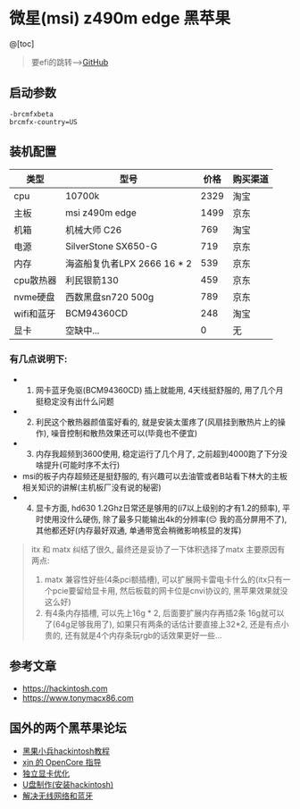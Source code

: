 
# 微星(msi) z490m edge 黑苹果
@[toc]

> 要efi的跳转-->[GitHub](https://github.com/TWanGT/hackintosh-msi-z490m-edge-10700k/tree/master/EFI/OC)

## 启动参数
```
-brcmfxbeta
brcmfx-country=US
```

## 装机配置
类型|型号|价格|购买渠道
-|-|-|-
cpu|10700k|2329|淘宝
主板|msi z490m edge|1499|京东
机箱|机械大师 C26|769|淘宝
电源|SilverStone SX650-G|719|京东
内存|海盗船复仇者LPX 2666 16 * 2|539|京东
cpu散热器|利民银箭130|459|京东
nvme硬盘|西数黑盘sn720 500g|789|京东
wifi和蓝牙|BCM94360CD|248|淘宝
显卡|空缺中...|0|无


### 有几点说明下: 
* 1. 网卡蓝牙免驱(BCM94360CD) 插上就能用, 4天线挺舒服的, 用了几个月挺稳定没有出什么问题
* 2. 利民这个散热器颜值蛮好看的, 就是安装太蛋疼了(风扇挂到散热片上的操作), 噪音控制和散热效果还可以(毕竟也不便宜)
* 3. 内存我超频到3600使用, 稳定运行了几个月了, 之前超到4000跑了下分没啥提升(可能时序不太行)
* msi的板子内存超频还是挺舒服的, 有兴趣可以去油管或者B站看下林大的主板相关知识的讲解(主机板厂没有说的秘密)
* 4. 显卡方面, hd630 1.2Ghz日常还是够用的(i7以上级别的才有1.2的频率), 平时使用没什么硬伤, 除了最多只能输出4k的分辨率(😔 我的高分屏用不了), 其他都还好(内存最好双通, 单通带宽会稍微影响核显的发挥)


> itx 和 matx 纠结了很久, 最终还是妥协了一下体积选择了matx
> 主要原因有两点:
> 1. matx 兼容性好些(4条pci额插槽), 可以扩展网卡雷电卡什么的(itx只有一个pcie要留给显卡用, 然后板载的网卡位是cnvi协议的, 黑苹果效果就没这么好)
> 2. 有4条内存插槽, 可以先上16g * 2, 后面要扩展内存再插2条 16g就可以了(64g足够我用了), 如果只有两条的话估计要直接上32*2, 还是有点小贵的, 还有就是4个内存条玩rgb的话效果更好一些...


## 参考文章
* https://hackintosh.com
* https://www.tonymacx86.com 

## 国外的两个黑苹果论坛



* [黑果小兵hackintosh教程](
    https://blog.daliansky.net/macOS-Mojave-10.14.5-18F132-official-version-with-Clover-4928-original-image.html#more)
* [xjn 的 OpenCore 指导](
   https://blog.xjn819.com/post/opencore-guide.html)
* [独立显卡优化](
    http://bbs.pcbeta.com/viewthread-1836920-1-1.html)
* [U盘制作(安装hackintosh)](
    https://www.sqlsec.com/2018/08/clover.html)
* [解决无线网络和蓝牙](
    https://www.cnblogs.com/SemiconductorKING/p/7702410.html)

